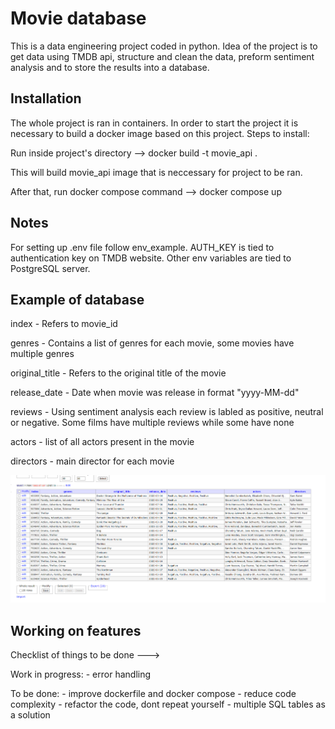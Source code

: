 # Movie database

This is a data engineering project coded in python.
Idea of the project is to get data using TMDB api, structure and clean the data,
preform sentiment analysis and to store the results into a database.

## Installation

The whole project is ran in containers.
In order to start the project it is necessary to build a docker image based on this project.
Steps to install:

Run inside project's directory --> docker build -t movie_api .

This will build movie_api image that is neccessary for project to be ran.

After that, run docker compose command --> docker compose up

## Notes

For setting up .env file follow env_example.
AUTH_KEY is tied to authentication key on TMDB website.
Other env variables are tied to PostgreSQL server.


## Example of database
index - Refers to movie_id

genres - Contains a list of genres for each movie, some movies have multiple genres

original_title - Refers to the original title of the movie

release_date - Date when movie was release in format "yyyy-MM-dd"

reviews - Using sentiment analysis each review is labled as positive, neutral or negative. Some films have multiple reviews while
some have none

actors - list of all actors present in the movie

directors - main director for each movie


![alt text](https://github.com/navi0706/MovieDatabase/blob/master//PostgreSQL_example.png?raw=true)

## Working on features

Checklist of things to be done --->

Work in progress:
    - error handling
    

To be done:
    - improve dockerfile and docker compose
    - reduce code complexity
    - refactor the code, dont repeat yourself
    - multiple SQL tables as a solution